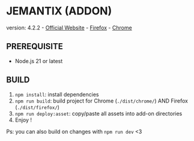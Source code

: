 # JEMANTIX (ADDON)

version: 4.2.2 - [Official Website](https://www.jemantix.r353t.net/) - [Firefox](https://addons.mozilla.org/fr/firefox/addon/jemantix) - [Chrome](https://chromewebstore.google.com/detail/jemantix/klmgknmplonlpacgdaafnjpekdfcchjd)

## PREREQUISITE

- Node.js 21 or latest

## BUILD

1. `npm install`: install dependencies
2. `npm run build`: build project for Chrome (`./dist/chrome/`) AND Firefox (`./dist/firefox/`)
3. `npm run deploy:asset`: copy/paste all assets into add-on directories
4. Enjoy !


Ps: you can also build on changes with `npm run dev` <3
